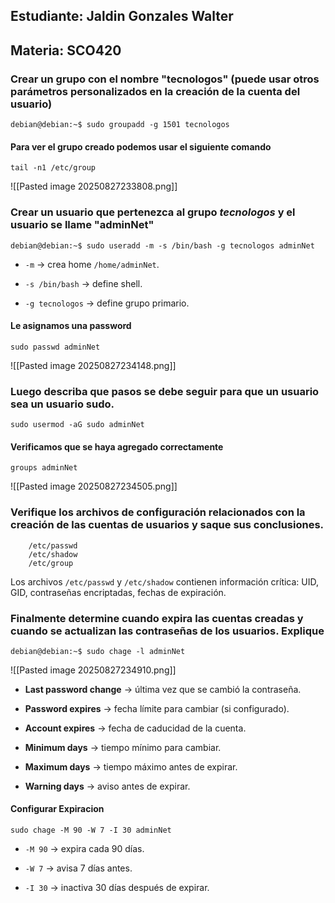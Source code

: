 
## Estudiante: Jaldin Gonzales Walter
## Materia: SCO420

### Crear un grupo con el nombre "tecnologos" (puede usar otros parámetros personalizados en la creación de la cuenta del usuario)

```
debian@debian:~$ sudo groupadd -g 1501 tecnologos
```

#### Para ver el grupo creado podemos usar el siguiente comando

```
tail -n1 /etc/group
```

![[Pasted image 20250827233808.png]]



### Crear un usuario que pertenezca al grupo **_tecnologos_** y el usuario se llame "adminNet"

```
debian@debian:~$ sudo useradd -m -s /bin/bash -g tecnologos adminNet
```

- `-m` → crea home `/home/adminNet`.
    
- `-s /bin/bash` → define shell.
    
- `-g tecnologos` → define grupo primario.

#### Le asignamos una password

```
sudo passwd adminNet
```

![[Pasted image 20250827234148.png]]


### Luego describa que pasos se debe seguir para que un usuario sea un usuario **sudo**.

```
sudo usermod -aG sudo adminNet
```

#### Verificamos que se haya agregado correctamente
```
groups adminNet
```

![[Pasted image 20250827234505.png]]

### Verifique los archivos de configuración relacionados con la creación de las cuentas de usuarios y saque sus conclusiones.

```
	/etc/passwd 
	/etc/shadow
	/etc/group
```

Los archivos `/etc/passwd` y `/etc/shadow` contienen información crítica: UID, GID, contraseñas encriptadas, fechas de expiración.

### Finalmente determine cuando expira las cuentas creadas y cuando se actualizan las contraseñas de los usuarios. Explique

```
debian@debian:~$ sudo chage -l adminNet 
```
![[Pasted image 20250827234910.png]]
- **Last password change** → última vez que se cambió la contraseña.
    
- **Password expires** → fecha límite para cambiar (si configurado).
    
- **Account expires** → fecha de caducidad de la cuenta.
    
- **Minimum days** → tiempo mínimo para cambiar.
    
- **Maximum days** → tiempo máximo antes de expirar.
    
- **Warning days** → aviso antes de expirar.

#### Configurar Expiracion
```
sudo chage -M 90 -W 7 -I 30 adminNet

```
- `-M 90` → expira cada 90 días.
    
- `-W 7` → avisa 7 días antes.
    
- `-I 30` → inactiva 30 días después de expirar.